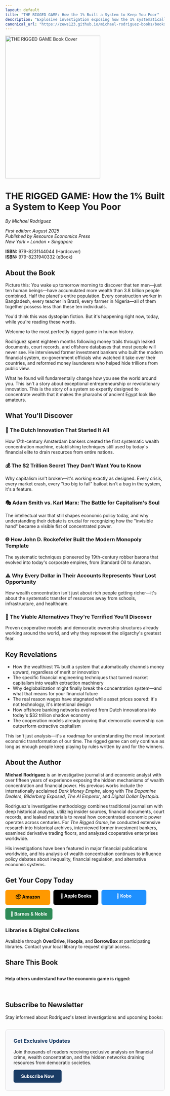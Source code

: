```yaml
---
layout: default
title: "THE RIGGED GAME: How the 1% Built a System to Keep You Poor"
description: "Explosive investigation exposing how the 1% systematically rigged the economic game to concentrate wealth and keep you poor."
canonical_url: "https://zews123.github.io/michael-rodriguez-books/books/Rigged_Game"
---
```


<!-- Preload критических ресурсов -->
<link rel="preload" href="{{ site.baseurl }}/assets/images/Rigged-Game.webp" as="image" fetchpriority="high">

<!-- Preconnect шрифтов -->
<link rel="preconnect" href="https://fonts.googleapis.com" crossorigin>
<link rel="preconnect" href="https://fonts.gstatic.com" crossorigin>

<!-- Critical CSS inline -->
<style>
.book-btn{background:#1a3c65;color:#fff;padding:10px 16px;border-radius:6px;text-decoration:none;font-weight:700;display:inline-block;text-align:center;min-width:110px;border:0}
.book-btn:hover{text-decoration:none;color:#fff;opacity:0.9}
.book-btn-amazon{background:#ff9900;color:#000}
.book-btn-apple{background:#000}
.book-btn-kobo{background:#1e90ff}
.book-btn-smash{background:#ff6347}
.book-btn-bn{background:#2e8b57}
.book-buttons{display:flex;flex-wrap:wrap;gap:10px;margin-bottom:15px}
.social-share a{display:inline-block;margin-right:15px;font-size:24px;text-decoration:none}
@media (max-width:768px){.book-buttons{flex-direction:column}.book-btn{width:100%;margin-bottom:5px}}
</style>

<!-- JSON-LD Schema -->
<script type="application/ld+json">
{
  "@context": "https://schema.org",
  "@graph": [
    {
      "@type": "Book",
      "@id": "https://zews123.github.io/michael-rodriguez-books/books/Rigged_Game#book",
      "name": "THE RIGGED GAME: How the 1% Built a System to Keep You Poor",
      "author": {
        "@type": "Person",
        "name": "Michael Rodriguez",
        "url": "https://zews123.github.io/michael-rodriguez-books/about"
      },
      "datePublished": "2025-08-25",
      "description": "Explosive investigation exposing how the 1% systematically rigged the economic game to concentrate wealth and keep you poor",
      "genre": "https://schema.org/NonFiction",
      "isbn": "979-8231144044",
      "bookFormat": "https://schema.org/Paperback",
      "inLanguage": "en",
      "publisher": {
        "@type": "Organization",
        "name": "Resource Economics Press"
      },
      "image": "https://zews123.github.io/michael-rodriguez-books/assets/images/Rigged-Game.webp",
      "url": "https://zews123.github.io/michael-rodriguez-books/books/Rigged_Game",
      "offers": {
        "@type": "Offer",
        "availability": "https://schema.org/InStock",
        "price": "24.99",
        "priceCurrency": "USD",
        "url": "https://www.amazon.com/Rigged-Game-Built-System-Keep/dp/B0FNTGG6BZ",
        "seller": {
          "@type": "Organization",
          "name": "Amazon"
        }
      }
    },
    {
      "@type": "FAQPage",
      "@id": "https://zews123.github.io/michael-rodriguez-books/books/Rigged_Game#faq",
      "mainEntityOfPage": {
        "@id": "https://zews123.github.io/michael-rodriguez-books/books/Rigged_Game#book"
      },
      "mainEntity": [
        {
          "@type": "Question",
          "name": "What is THE RIGGED GAME about?",
          "acceptedAnswer": {
            "@type": "Answer",
            "text": "The book exposes how the wealthiest 1% systematically built an economic system designed to concentrate wealth and keep ordinary people poor. It reveals the hidden mechanisms of wealth concentration from Dutch financial innovations to modern inequality."
          }
        },
        {
          "@type": "Question", 
          "name": "Who should read this book?",
          "acceptedAnswer": {
            "@type": "Answer",
            "text": "Anyone who wants to understand how extreme inequality was created, why the economic system seems rigged against ordinary people, and what can be done to change it. Essential reading for students of economics, politics, and social justice."
          }
        },
        {
          "@type": "Question",
          "name": "What makes this investigation unique?",
          "acceptedAnswer": {
            "@type": "Answer",
            "text": "Rodriguez combines historical analysis with leaked documents, insider interviews, and forensic investigation to trace wealth concentration techniques from medieval times to today. The book reveals viable alternatives and practical solutions."
          }
        },
        {
          "@type": "Question",
          "name": "How does this book relate to current events?",
          "acceptedAnswer": {
            "@type": "Answer",
            "text": "The book explains how current economic crises, market crashes, and bailouts aren't accidents but features of a system designed to transfer wealth upward. It provides context for understanding today's inequality crisis."
          }
        }
      ]
    }
  ]
}
</script>

<!-- Open Graph -->
<meta property="og:title" content="THE RIGGED GAME: How the 1% Built a System to Keep You Poor">
<meta property="og:description" content="Explosive investigation exposing how the 1% systematically rigged the economic game to concentrate wealth and keep you poor.">
<meta property="og:image" content="https://zews123.github.io/michael-rodriguez-books/assets/images/Rigged-Game.webp">
<meta property="og:image:width" content="800">
<meta property="og:image:height" content="1200">
<meta property="og:url" content="https://zews123.github.io/michael-rodriguez-books/books/Rigged_Game">
<meta property="og:type" content="book">
<meta property="book:author" content="Michael Rodriguez">
<meta property="book:isbn" content="979-8231144044">
<meta property="book:release_date" content="2025-08-25">

<!-- Twitter Cards -->
<meta name="twitter:card" content="summary_large_image">
<meta name="twitter:title" content="THE RIGGED GAME: How the 1% Built a System to Keep You Poor">
<meta name="twitter:description" content="Explosive investigation exposing how the 1% systematically rigged the economic game to concentrate wealth and keep you poor.">
<meta name="twitter:image" content="https://zews123.github.io/michael-rodriguez-books/assets/images/Rigged-Game.webp">
<meta name="twitter:site" content="@MRodriguezBooks">

<img src="{{ site.baseurl }}/assets/images/Rigged-Game.webp" alt="THE RIGGED GAME Book Cover" class="book-cover" width="300" height="450" loading="lazy" decoding="async">

# THE RIGGED GAME: How the 1% Built a System to Keep You Poor

*By Michael Rodriguez*

*First edition: August 2025  
Published by Resource Economics Press  
New York • London • Singapore*

**ISBN:** 979-8231144044 (Hardcover)  
**ISBN:** 979-8231940332 (eBook)

## About the Book

Picture this: You wake up tomorrow morning to discover that ten men—just ten human beings—have accumulated more wealth than 3.8 billion people combined. Half the planet's entire population. Every construction worker in Bangladesh, every teacher in Brazil, every farmer in Nigeria—all of them together possess less than these ten individuals.

You'd think this was dystopian fiction. But it's happening right now, today, while you're reading these words.

Welcome to the most perfectly rigged game in human history.

Rodriguez spent eighteen months following money trails through leaked documents, court records, and offshore databases that most people will never see. He interviewed former investment bankers who built the modern financial system, ex-government officials who watched it take over their countries, and reformed money launderers who helped hide trillions from public view.

What he found will fundamentally change how you see the world around you. This isn't a story about exceptional entrepreneurship or revolutionary innovation. This is the story of a system so expertly designed to concentrate wealth that it makes the pharaohs of ancient Egypt look like amateurs.

## What You'll Discover 

### 🤖 The Dutch Innovation That Started It All
How 17th-century Amsterdam bankers created the first systematic wealth concentration machine, establishing techniques still used by today's financial elite to drain resources from entire nations.

### 💰 The $2 Trillion Secret They Don't Want You to Know
Why capitalism isn't broken—it's working exactly as designed. Every crisis, every market crash, every "too big to fail" bailout isn't a bug in the system, it's a feature.

### 🎭 Adam Smith vs. Karl Marx: The Battle for Capitalism's Soul
The intellectual war that still shapes economic policy today, and why understanding their debate is crucial for recognizing how the "invisible hand" became a visible fist of concentrated power.

### 🌐 How John D. Rockefeller Built the Modern Monopoly Template
The systematic techniques pioneered by 19th-century robber barons that evolved into today's corporate empires, from Standard Oil to Amazon.

### ⚠️ Why Every Dollar in Their Accounts Represents Your Lost Opportunity
How wealth concentration isn't just about rich people getting richer—it's about the systematic transfer of resources away from schools, infrastructure, and healthcare.

### 🔮 The Viable Alternatives They're Terrified You'll Discover
Proven cooperative models and democratic ownership structures already working around the world, and why they represent the oligarchy's greatest fear.

## Key Revelations

- How the wealthiest 1% built a system that automatically channels money upward, regardless of merit or innovation
- The specific financial engineering techniques that turned market capitalism into wealth extraction machinery  
- Why deglobalization might finally break the concentration system—and what that means for your financial future
- The real reason wages have stagnated while asset prices soared: it's not technology, it's intentional design
- How offshore banking networks evolved from Dutch innovations into today's $32 trillion shadow economy
- The cooperation models already proving that democratic ownership can outperform extractive capitalism

This isn't just analysis—it's a roadmap for understanding the most important economic transformation of our time. The rigged game can only continue as long as enough people keep playing by rules written by and for the winners.

## About the Author

**Michael Rodriguez** is an investigative journalist and economic analyst with over fifteen years of experience exposing the hidden mechanisms of wealth concentration and financial power. His previous works include the internationally acclaimed *Dark Money Empire*, along with *The Dopamine Dealers*, *Bilderberg Exposed*, *The AI Emperor*, and *Digital Dollar Dystopia*.

Rodriguez's investigative methodology combines traditional journalism with deep historical analysis, utilizing insider sources, financial documents, court records, and leaked materials to reveal how concentrated economic power operates across centuries. For *The Rigged Game*, he conducted extensive research into historical archives, interviewed former investment bankers, examined derivative trading floors, and analyzed cooperative enterprises worldwide.

His investigations have been featured in major financial publications worldwide, and his analysis of wealth concentration continues to influence policy debates about inequality, financial regulation, and alternative economic systems.

## Get Your Copy Today

<div class="book-buttons">
  <a href="https://www.amazon.com/Rigged-Game-Built-System-Keep/dp/B0FNTGG6BZ" class="book-btn book-btn-amazon" target="_blank" rel="noopener noreferrer"><span style="font-size:16px;">📦</span> Amazon</a>
  <a href="https://books.apple.com/us/book/the-rigged-game-how-the-1-built-a-system-to-keep-you-poor/id6751493642" class="book-btn book-btn-apple" target="_blank" rel="noopener noreferrer">🍎 Apple Books</a>
  <a href="https://www.kobo.com/ww/en/ebook/the-rigged-game-how-the-1-built-a-system-to-keep-you-poor?sId=c36bc768-ba66-437d-a24c-846788c92ff8" class="book-btn book-btn-kobo" target="_blank" rel="noopener noreferrer">📖 Kobo</a>
  <a href="https://www.barnesandnoble.com/w/the-rigged-game-michael-rodriguez/1148109172" class="book-btn book-btn-bn" target="_blank" rel="noopener noreferrer">🏪 Barnes & Noble</a>
</div>

### Libraries & Digital Collections

Available through **OverDrive**, **Hoopla**, and **BorrowBox** at participating libraries. Contact your local library to request digital access.

## Share This Book

<div class="social-share" style="margin:30px 0">
  <p style="margin-bottom:15px;font-weight:600">Help others understand how the economic game is rigged:</p>
  <a href="https://twitter.com/intent/tweet?text=THE%20RIGGED%20GAME%20exposes%20how%20the%201%25%20built%20a%20system%20to%20keep%20you%20poor%20-%20by%20Michael%20Rodriguez&url={{ site.url }}{{ site.baseurl }}{{ page.url }}&via=MRodriguezBooks" target="_blank" rel="noopener noreferrer" style="color:#1DA1F2">
    <i class="fab fa-twitter-square"></i>
  </a>
  <a href="https://www.facebook.com/sharer/sharer.php?u={{ site.url }}{{ site.baseurl }}{{ page.url }}" target="_blank" rel="noopener noreferrer" style="color:#3b5998">
    <i class="fab fa-facebook-square"></i>
  </a>
  <a href="https://www.linkedin.com/shareArticle?mini=true&url={{ site.url }}{{ site.baseurl }}{{ page.url }}&title=THE%20RIGGED%20GAME:%20How%20the%201%25%20Built%20a%20System%20to%20Keep%20You%20Poor%20by%20Michael%20Rodriguez" target="_blank" rel="noopener noreferrer" style="color:#0077b5">
    <i class="fab fa-linkedin"></i>
  </a>
  <a href="https://www.reddit.com/submit?url={{ site.url }}{{ site.baseurl }}{{ page.url }}&title=THE%20RIGGED%20GAME:%20How%20the%201%25%20Built%20a%20System%20to%20Keep%20You%20Poor" target="_blank" rel="noopener noreferrer" style="color:#FF5700">
    <i class="fab fa-reddit-square"></i>
  </a>
  <a href="https://pinterest.com/pin/create/button/?url={{ site.url }}{{ site.baseurl }}{{ page.url }}&media={{ site.url }}{{ site.baseurl }}/assets/images/Rigged-Game.webp&description=THE%20RIGGED%20GAME:%20How%20the%201%25%20Built%20a%20System%20to%20Keep%20You%20Poor%20by%20Michael%20Rodriguez" target="_blank" rel="noopener noreferrer" style="color:#E60023">
    <i class="fab fa-pinterest-square"></i>
  </a>
</div>

## Subscribe to Newsletter

Stay informed about Rodriguez's latest investigations and upcoming books:

<div style="background-color: #f9f9fb; padding: 25px; border-radius: 8px; margin: 30px 0; border: 1px solid #ddd;">
  <h3 style="margin-top: 0; color: #1a3c65;">Get Exclusive Updates</h3>
  <p>Join thousands of readers receiving exclusive analysis on financial crime, wealth concentration, and the hidden networks draining resources from democratic societies.</p>
  <a href="https://michael-rodriguez.kit.com/b2a1614bc4" style="background:#1a3c65;color:#fff;padding:12px 24px;border-radius:6px;text-decoration:none;font-weight:700;display:inline-block">Subscribe Now</a>
</div>
